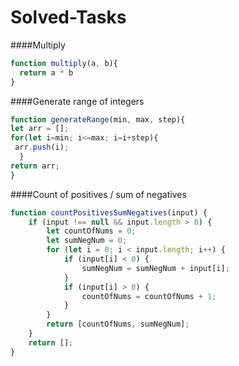 # Solved-Tasks
####Multiply
```javascript
function multiply(a, b){
  return a * b
}
```

####Generate range of integers
````javascript
function generateRange(min, max, step){
let arr = [];
for(let i=min; i<=max; i=i+step){
 arr.push(i);
  }
return arr;
}
````


####Count of positives / sum of negatives
```javascript
function countPositivesSumNegatives(input) {
    if (input !== null && input.length > 0) {
        let countOfNums = 0;
        let sumNegNum = 0;
        for (let i = 0; i < input.length; i++) {
            if (input[i] < 0) {
                sumNegNum = sumNegNum + input[i];
            }
            if (input[i] > 0) {
                countOfNums = countOfNums + 1;
            }
        }
        return [countOfNums, sumNegNum];
    }
    return [];
}
```